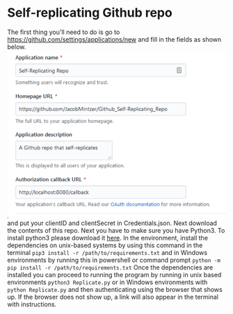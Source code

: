# Self-replicating Github repo 
The first thing you'll need to do is go to https://github.com/settings/applications/new and fill in the fields as shown below.
![OAuth2 settings](/github%20oauth.png)
and put your clientID and clientSecret in Credentials.json.
Next download the contents of this repo.
Next you have to make sure you have Python3. To install python3 please download it [here](https://www.python.org/downloads/).
In the environment, install the dependencies on unix-based systems by using this command in the terminal
`pip3 install -r /path/to/requirements.txt`
and in Windows environments by running this in powershell or command prompt
`python -m pip install -r /path/to/requirements.txt`
Once the dependencies are installed you can proceed to running the program by running in unix based environments
`python3 Replicate.py`
or in Windows environments with
`python Replicate.py`
and then authenticating using the browser that shows up. If the browser does not show up, a link will also appear in the terminal with instructions.
